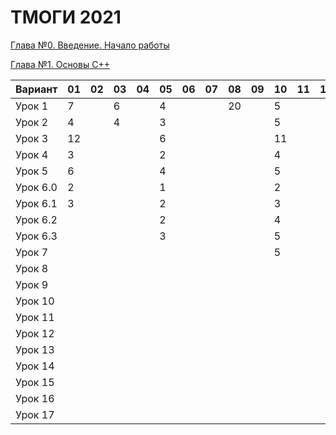 # ТМОГИ 2021

[Глава №0. Введение. Начало работы](https://drive.google.com/drive/folders/1q9ILkl6kPBrzqY5IDAdt2iB8K4RCu3_s)

[Глава №1. Основы C++](https://drive.google.com/drive/folders/1dMwYSpwDyVjM3WYAmFnPbQyAa7Ku27ae?usp=sharing)

| Вариант  | 01 | 02 | 03 | 04 | 05 | 06 | 07 | 08 | 09 | 10 | 11 | 12 | 13 | 14 | 15 | 16 | 17 | 18 | 19 | 20 |
| -------  | -- | -- | -- | -- | -- | -- | -- | -- | -- | -- | -- | -- | -- | -- | -- | -- | -- | -- | -- | -- |
| Урок 1   |  7 |    |  6 |    | 4  |    |    | 20 |    | 5  |    |    |    | 4  |    |    |  6 |  5 |  4 |    |
| Урок 2   |  4 |    |  4 |    | 3  |    |    |    |    | 5  |    |    |    | 2  |    |    |  4 |  3 |  5 |    |
| Урок 3   | 12 |    |    |    | 6  |    |    |    |    | 11 |    |    |    | 6  |    |    |    | 10 |    |    |
| Урок 4   |  3 |    |    |    | 2  |    |    |    |    | 4  |    |    |    | 2  |    |    |    |  8 |    |    |
| Урок 5   |  6 |    |    |    | 4  |    |    |    |    | 5  |    |    |    | 5  |    |    |    | 14 |    |    |
| Урок 6.0 |  2 |    |    |    | 1  |    |    |    |    | 2  |    |    |    | 1  |    |    |    |  2 |    |    |
| Урок 6.1 |  3 |    |    |    | 2  |    |    |    |    | 3  |    |    |    | 1  |    |    |    |  5 |    |    |
| Урок 6.2 |    |    |    |    | 2  |    |    |    |    | 4  |    |    |    | 3  |    |    |    |  4 |    |    |
| Урок 6.3 |    |    |    |    | 3  |    |    |    |    | 5  |    |    |    | 2  |    |    |    |  5 |    |    |
| Урок 7   |    |    |    |    |    |    |    |    |    | 5  |    |    |    | 3  |    |    |    |    |    |    |
| Урок 8   |    |    |    |    |    |    |    |    |    |    |    |    |    |    |    |    |    |    |    |    |
| Урок 9   |    |    |    |    |    |    |    |    |    |    |    |    |    |    |    |    |    |    |    |    |
| Урок 10  |    |    |    |    |    |    |    |    |    |    |    |    |    |    |    |    |    |    |    |    |
| Урок 11  |    |    |    |    |    |    |    |    |    |    |    |    |    |    |    |    |    |    |    |    |
| Урок 12  |    |    |    |    |    |    |    |    |    |    |    |    |    |    |    |    |    |    |    |    |
| Урок 13  |    |    |    |    |    |    |    |    |    |    |    |    |    |    |    |    |    |    |    |    |
| Урок 14  |    |    |    |    |    |    |    |    |    |    |    |    |    |    |    |    |    |    |    |    |
| Урок 15  |    |    |    |    |    |    |    |    |    |    |    |    |    |    |    |    |    |    |    |    |
| Урок 16  |    |    |    |    |    |    |    |    |    |    |    |    |    |    |    |    |    |    |    |    |
| Урок 17  |    |    |    |    |    |    |    |    |    |    |    |    |    |    |    |    |    |    |    |    |


